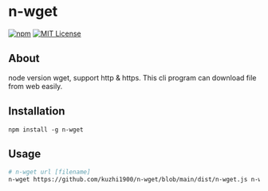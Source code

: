 # n-wget

[![npm][npm-image]][npm-url]
[![MIT License][mit-license-image]][mit-license-url]

[npm-url]: https://www.npmjs.com/package/n-wget
[npm-image]: https://img.shields.io/npm/v/n-wget.svg?label=npm%20version
[mit-license-url]: LICENSE
[mit-license-image]: https://camo.githubusercontent.com/d59450139b6d354f15a2252a47b457bb2cc43828/68747470733a2f2f696d672e736869656c64732e696f2f6e706d2f6c2f7365727665726c6573732e737667




## About

node version wget, support http & https. This cli program can download file from web easily.

## Installation

`npm install -g n-wget`

## Usage
```bash
# n-wget url [filename]
n-wget https://github.com/kuzhi1900/n-wget/blob/main/dist/n-wget.js n-wget.js
```



